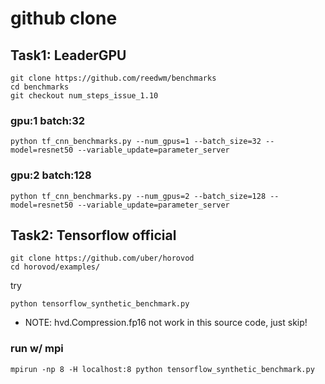 # github clone 

## Task1: LeaderGPU
```
git clone https://github.com/reedwm/benchmarks
cd benchmarks
git checkout num_steps_issue_1.10
```

### gpu:1 batch:32
```
python tf_cnn_benchmarks.py --num_gpus=1 --batch_size=32 --model=resnet50 --variable_update=parameter_server
```

### gpu:2 batch:128
```
python tf_cnn_benchmarks.py --num_gpus=2 --batch_size=128 --model=resnet50 --variable_update=parameter_server
```

## Task2: Tensorflow official
```
git clone https://github.com/uber/horovod
cd horovod/examples/
```

try 
```
python tensorflow_synthetic_benchmark.py
```

* NOTE: hvd.Compression.fp16 not work in this source code, just skip!

### run w/ mpi
```
mpirun -np 8 -H localhost:8 python tensorflow_synthetic_benchmark.py
```
